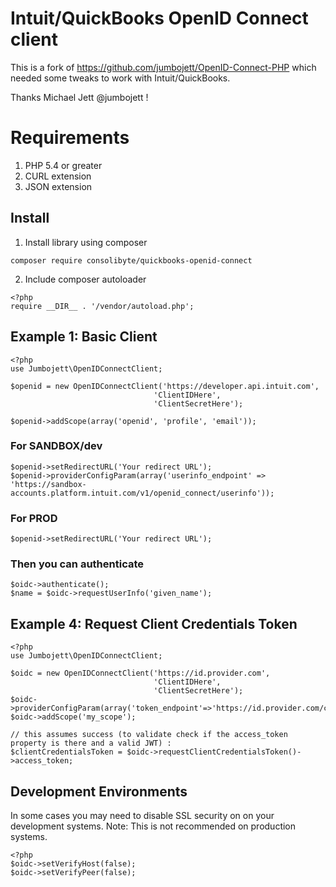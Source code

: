 Intuit/QuickBooks OpenID Connect client
=======================================

This is a fork of <https://github.com/jumbojett/OpenID-Connect-PHP> which needed
some tweaks to work with Intuit/QuickBooks.

Thanks Michael Jett @jumbojett !

# Requirements
 1. PHP 5.4 or greater
 2. CURL extension
 3. JSON extension

## Install
 1. Install library using composer
```
composer require consolibyte/quickbooks-openid-connect
```
 2. Include composer autoloader
```
<?php
require __DIR__ . '/vendor/autoload.php';
```

## Example 1: Basic Client

```
<?php
use Jumbojett\OpenIDConnectClient;

$openid = new OpenIDConnectClient('https://developer.api.intuit.com',
                                'ClientIDHere',
                                'ClientSecretHere');

$openid->addScope(array('openid', 'profile', 'email'));
```

### For SANDBOX/dev

```
$openid->setRedirectURL('Your redirect URL');
$openid->providerConfigParam(array('userinfo_endpoint' => 'https://sandbox-accounts.platform.intuit.com/v1/openid_connect/userinfo'));
```

### For PROD

```
$openid->setRedirectURL('Your redirect URL');
```

### Then you can authenticate

```
$oidc->authenticate();
$name = $oidc->requestUserInfo('given_name');
```

## Example 4: Request Client Credentials Token

```
<?php
use Jumbojett\OpenIDConnectClient;

$oidc = new OpenIDConnectClient('https://id.provider.com',
                                'ClientIDHere',
                                'ClientSecretHere');
$oidc->providerConfigParam(array('token_endpoint'=>'https://id.provider.com/connect/token'));
$oidc->addScope('my_scope');

// this assumes success (to validate check if the access_token property is there and a valid JWT) :
$clientCredentialsToken = $oidc->requestClientCredentialsToken()->access_token;
```

## Development Environments

In some cases you may need to disable SSL security on on your development systems.
Note: This is not recommended on production systems.

```
<?php
$oidc->setVerifyHost(false);
$oidc->setVerifyPeer(false);
```
